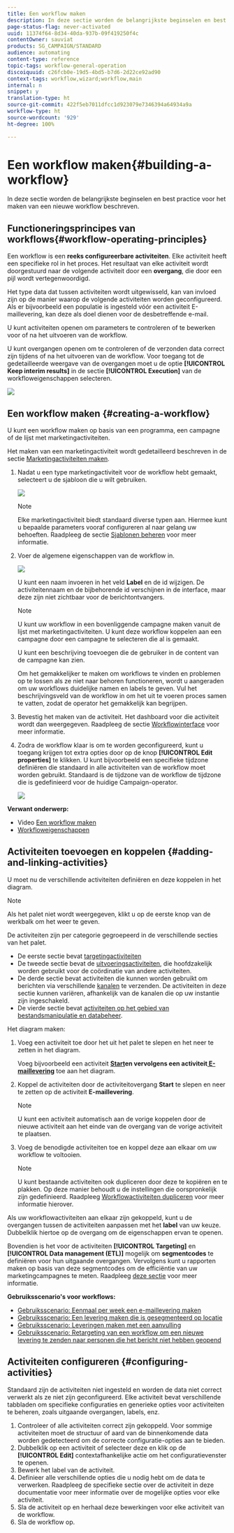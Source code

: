 ```yaml
---
title: Een workflow maken
description: In deze sectie worden de belangrijkste beginselen en best practice voor het maken van een nieuwe workflow beschreven.
page-status-flag: never-activated
uuid: 11374f64-8d34-40da-937b-09f419250f4c
contentOwner: sauviat
products: SG_CAMPAIGN/STANDARD
audience: automating
content-type: reference
topic-tags: workflow-general-operation
discoiquuid: c26fcb0e-19d5-4bd5-b7d6-2d22ce92ad90
context-tags: workflow,wizard;workflow,main
internal: n
snippet: y
translation-type: ht
source-git-commit: 422f5eb7011dfcc1d923079e7346394a64934a9a
workflow-type: ht
source-wordcount: '929'
ht-degree: 100%

---
```



# Een workflow maken{#building-a-workflow}

In deze sectie worden de belangrijkste beginselen en best practice voor het maken van een nieuwe workflow beschreven.

## Functioneringsprincipes van workflows{#workflow-operating-principles}

Een workflow is een **reeks configureerbare activiteiten**. Elke activiteit heeft een specifieke rol in het proces. Het resultaat van elke activiteit wordt doorgestuurd naar de volgende activiteit door een **overgang**, die door een pijl wordt vertegenwoordigd.

Het type data dat tussen activiteiten wordt uitgewisseld, kan van invloed zijn op de manier waarop de volgende activiteiten worden geconfigureerd. Als er bijvoorbeeld een populatie is ingesteld vóór een activiteit E-maillevering, kan deze als doel dienen voor de desbetreffende e-mail.

U kunt activiteiten openen om parameters te controleren of te bewerken voor of na het uitvoeren van de workflow.

U kunt overgangen openen om te controleren of de verzonden data correct zijn tijdens of na het uitvoeren van de workflow. Voor toegang tot de gedetailleerde weergave van de overgangen moet u de optie **[!UICONTROL Keep interim results]** in de sectie **[!UICONTROL Execution]** van de workfloweigenschappen selecteren.

![](assets/workflow_overview.png)


## Een workflow maken {#creating-a-workflow}

U kunt een workflow maken op basis van een programma, een campagne of de lijst met marketingactiviteiten.

Het maken van een marketingactiviteit wordt gedetailleerd beschreven in de sectie [Marketingactiviteiten maken](../../start/using/marketing-activities.md#creating-a-marketing-activity).

1. Nadat u een type marketingactiviteit voor de workflow hebt gemaakt, selecteert u de sjabloon die u wilt gebruiken.

   ![](assets/workflow_creation_1.png)

   >[!NOTE]
   >
   >Elke marketingactiviteit biedt standaard diverse typen aan. Hiermee kunt u bepaalde parameters vooraf configureren al naar gelang uw behoeften. Raadpleeg de sectie [Sjablonen beheren](../../start/using/marketing-activity-templates.md) voor meer informatie.

1. Voer de algemene eigenschappen van de workflow in.

   ![](assets/workflow_creation_2.png)

   U kunt een naam invoeren in het veld **Label** en de id wijzigen. De activiteitennaam en de bijbehorende id verschijnen in de interface, maar deze zijn niet zichtbaar voor de berichtontvangers.

   >[!NOTE]
   >
   >U kunt uw workflow in een bovenliggende campagne maken vanuit de lijst met marketingactiviteiten. U kunt deze workflow koppelen aan een campagne door een campagne te selecteren die al is gemaakt.

   U kunt een beschrijving toevoegen die de gebruiker in de content van de campagne kan zien.

   Om het gemakkelijker te maken om workflows te vinden en problemen op te lossen als ze niet naar behoren functioneren, wordt u aangeraden om uw workflows duidelijke namen en labels te geven. Vul het beschrijvingsveld van de workflow in om het uit te voeren proces samen te vatten, zodat de operator het gemakkelijk kan begrijpen.

1. Bevestig het maken van de activiteit. Het dashboard voor die activiteit wordt dan weergegeven. Raadpleeg de sectie [Workflowinterface](../../automating/using/workflow-interface.md) voor meer informatie.

1. Zodra de workflow klaar is om te worden geconfigureerd, kunt u toegang krijgen tot extra opties door op de knop **[!UICONTROL Edit properties]** te klikken. U kunt bijvoorbeeld een specifieke tijdzone definiëren die standaard in alle activiteiten van de workflow moet worden gebruikt. Standaard is de tijdzone van de workflow de tijdzone die is gedefinieerd voor de huidige Campaign-operator.

   ![](assets/workflow_properties.png)

**Verwant onderwerp:**

* Video [Een workflow maken](https://docs.adobe.com/content/help/en/campaign-standard/using/managing-processes-and-data/workflow-general-operation/building-a-workflow.html)
* [Workfloweigenschappen](../../automating/using/managing-execution-options.md)

## Activiteiten toevoegen en koppelen {#adding-and-linking-activities}

U moet nu de verschillende activiteiten definiëren en deze koppelen in het diagram.

>[!NOTE]
>
>Als het palet niet wordt weergegeven, klikt u op de eerste knop van de werkbalk om het weer te geven.

De activiteiten zijn per categorie gegroepeerd in de verschillende secties van het palet.

* De eerste sectie bevat [targetingactiviteiten](../../automating/using/about-targeting-activities.md)
* De tweede sectie bevat de [uitvoeringsactiviteiten](../../automating/using/about-execution-activities.md), die hoofdzakelijk worden gebruikt voor de coördinatie van andere activiteiten.
* De derde sectie bevat activiteiten die kunnen worden gebruikt om berichten via verschillende [kanalen](../../automating/using/about-channel-activities.md) te verzenden. De activiteiten in deze sectie kunnen variëren, afhankelijk van de kanalen die op uw instantie zijn ingeschakeld.
* De vierde sectie bevat [activiteiten op het gebied van bestandsmanipulatie en databeheer](../../automating/using/about-data-management-activities.md).

Het diagram maken:

1. Voeg een activiteit toe door het uit het palet te slepen en het neer te zetten in het diagram.

   Voeg bijvoorbeeld een activiteit **[Start](../../automating/using/start-and-end.md)**en vervolgens een activiteit**[ E-maillevering](../../automating/using/email-delivery.md)** toe aan het diagram.

1. Koppel de activiteiten door de activiteitovergang **Start** te slepen en neer te zetten op de activiteit **E-maillevering**.

   >[!NOTE]
   >
   >U kunt een activiteit automatisch aan de vorige koppelen door de nieuwe activiteit aan het einde van de overgang van de vorige activiteit te plaatsen.

1. Voeg de benodigde activiteiten toe en koppel deze aan elkaar om uw workflow te voltooien.

   >[!NOTE]
   >
   >U kunt bestaande activiteiten ook dupliceren door deze te kopiëren en te plakken. Op deze manier behoudt u de instellingen die oorspronkelijk zijn gedefinieerd. Raadpleeg [Workflowactiviteiten dupliceren](../../automating/using/workflow-interface.md#duplicating-workflow-activities) voor meer informatie hierover.

Als uw workflowactiviteiten aan elkaar zijn gekoppeld, kunt u de overgangen tussen de activiteiten aanpassen met het **label** van uw keuze. Dubbelklik hiertoe op de overgang om de eigenschappen ervan te openen.

Bovendien is het voor de activiteiten **[!UICONTROL Targeting]** en **[!UICONTROL Data management (ETL)]** mogelijk om **segmentcodes** te definiëren voor hun uitgaande overgangen. Vervolgens kunt u rapporten maken op basis van deze segmentcodes om de efficiëntie van uw marketingcampagnes te meten. Raadpleeg [deze sectie](../../reporting/using/creating-a-report-workflow-segment.md) voor meer informatie.

**Gebruiksscenario&#39;s voor workflows:**

* [Gebruiksscenario: Eenmaal per week een e-maillevering maken](../../automating/using/workflow-weekly-offer.md)
* [Gebruiksscenario: Een levering maken die is gesegmenteerd op locatie](../../automating/using/workflow-segmentation-location.md)
* [Gebruiksscenario: Leveringen maken met een aanvulling](../../automating/using/workflow-created-query-with-complement.md)
* [Gebruiksscenario: Retargeting van een workflow om een nieuwe levering te zenden naar personen die het bericht niet hebben geopend](../../automating/using/workflow-cross-channel-retargeting.md)

## Activiteiten configureren {#configuring-activities}

Standaard zijn de activiteiten niet ingesteld en worden de data niet correct verwerkt als ze niet zijn geconfigureerd. Elke activiteit bevat verschillende tabbladen om specifieke configuraties en generieke opties voor activiteiten te beheren, zoals uitgaande overgangen, labels, enz.

1. Controleer of alle activiteiten correct zijn gekoppeld. Voor sommige activiteiten moet de structuur of aard van de binnenkomende data worden gedetecteerd om de correcte configuratie-opties aan te bieden.
1. Dubbelklik op een activiteit of selecteer deze en klik op de **[!UICONTROL Edit]** contextafhankelijke actie om het configuratievenster te openen.
1. Bewerk het label van de activiteit.
1. Definieer alle verschillende opties die u nodig hebt om de data te verwerken. Raadpleeg de specifieke sectie over de activiteit in deze documentatie voor meer informatie over de mogelijke opties voor elke activiteit.
1. Sla de activiteit op en herhaal deze bewerkingen voor elke activiteit van de workflow.
1. Sla de workflow op.
